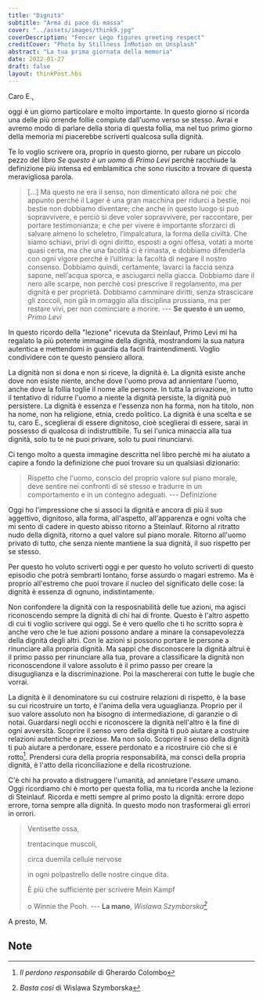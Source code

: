 ```yaml
---
title: "Dignità"
subtitle: "Arma di pace di massa"
cover: "../assets/images/think9.jpg"
coverDescription: "Fencer Lego figures greeting respect"
creditCover: "Photo by Stillness InMotion on Unsplash"
abstract: "La tua prima giornata della memoria"
date: 2022-01-27
draft: false
layout: thinkPost.hbs
---
```


Caro E.,

oggi è un giorno particolare e molto importante. In questo giorno si ricorda una delle più orrende follie compiute dall'uomo verso se stesso.
Avrai e avremo modo di parlare della storia di questa follia, ma nel tuo primo giorno della memoria mi piacerebbe scriverti qualcosa sulla dignità.

Te lo voglio scrivere ora, proprio in questo giorno, per rubare un piccolo pezzo del libro *Se questo è un uomo* di *Primo Levi* perchè racchiude la definizione più intensa ed emblamitica che sono riuscito a trovare di questa meravigliosa parola.

> [...] Ma questo ne era il senso, non dimenticato allora né poi: che appunto perché il Lager è una gran macchina per ridurci a bestie, noi bestie non dobbiamo diventare; che anche in questo luogo si può sopravvivere, e perciò si deve voler sopravvivere, per raccontare, per portare testimonianza; e che per vivere è importante sforzarci di salvare almeno lo scheletro, l’impalcatura, la forma della civiltà. 
> Che siamo schiavi, privi di ogni diritto, esposti a ogni offesa, votati a morte quasi certa, ma che una facoltà ci è rimasta, e dobbiamo difenderla con ogni vigore perché è l’ultima: la facoltà di negare il nostro consenso. Dobbiamo quindi, certamente, lavarci la faccia senza sapone, nell’acqua sporca, e asciugarci nella giacca. Dobbiamo dare il nero alle scarpe, non perché cosí prescrive il regolamento, ma per dignità e per proprietà. Dobbiamo camminare diritti, senza strascicare gli zoccoli, non già in omaggio alla disciplina prussiana, ma per restare vivi, per non cominciare a morire.
> --- **Se questo è un uomo**, *Primo Levi*

In questo ricordo della "lezione" ricevuta da Steinlauf, Primo Levi mi ha regalato la più potente immagine della dignità, mostrandomi la sua natura autentica e mettendomi in guardia da facili fraintendimenti. Voglio condividere con te questo pensiero allora.

La dignità non si dona e non si riceve, la dignità è. La dignità esiste anche dove non esiste niente, anche dove l'uomo prova ad annientare l'uomo, anche dove la follia toglie il nome alle persone. In tutta la privazione, in tutto il tentativo di ridurre l'uomo a niente la dignità persiste, la dignità può persistere. La dignità è essenza e l'essenza non ha forma, non ha titolo, non ha nome, non ha religione, etnia, credo politico.
La dignità è una scelta e se tu, caro E., sceglierai di essere dignitoso, cioè sceglierai di essere, sarai in possesso di qualcosa di indistruttibile. Tu sei l'unica minaccia alla tua dignità, solo tu te ne puoi privare, solo tu puoi rinunciarvi.

Ci tengo molto a questa immagine descritta nel libro perchè mi ha aiutato a capire a fondo la definizione che puoi trovare su un qualsiasi dizionario:
> Rispetto che l'uomo, conscio del proprio valore sul piano morale, deve sentire nei confronti di sé stesso e tradurre in un comportamento e in un contegno adeguati.
> --- Definizione

Oggi ho l'impressione che si associ la dignità e ancora di più il suo aggettivo, dignitoso, alla forma, all'aspetto, all'apparenza e ogni volta che mi sento di cadere in questo abisso ritorno a Steinlauf. Ritorno al ritratto nudo della dignità, ritorno a quel valore sul piano morale. Ritorno all'uomo privato di tutto, che senza niente mantiene la sua dignità, il suo rispetto per se stesso.

Per questo ho voluto scriverti oggi e per questo ho voluto scriverti di questo episodio che potrà sembrarti lontano, forse assurdo o magari estremo. Ma è proprio all'estremo che puoi trovare il nucleo del significato delle cose: la dignità è essenza di ognuno, indistintamente.

Non confondere la dignità con la resposnabilità delle tue azioni, ma agisci riconoscendo sempre la dignità di chi hai di fronte. Questo è l'altro aspetto di cui ti voglio scrivere qui oggi. Se è vero quello che ti ho scritto sopra è anche vero che le tue azioni possono andare a minare la consapevolezza della dignità degli altri. Con le azioni si possono portare le persone a rinunciare alla propria dignità. Ma sappi che disconoscere la dignità altrui è il primo passo per rinunciare alla tua, provare a classificare la dignità non riconoscendone il valore assoluto è il primo passo per creare la disuguglianza e la discriminazione. Poi la maschererai con tutte le bugie che vorrai.

La dignità è il denominatore su cui costruire relazioni di rispetto, è la base su cui ricostruire un torto, è l'anima della vera uguaglianza. Proprio per il suo valore assoluto non ha bisogno di intermediazione, di garanzie o di notai. Guardarsi negli occhi e riconoscere la dignità nell'altro è la fine di ogni avversità.
Scoprire il senso vero della dignità ti può aiutare a costruire relazioni autentiche e preziose. Ma non solo. Scoprire il senso della dignità ti può aiutare a perdonare, essere perdonato e a ricostruire ciò che si è rotto[^1]. Prendersi cura della propria responsabilità, ma consci della propria dignità, è l'atto della riconciliazione e della ricostruzione.

C'è chi ha provato a distruggere l'umanità, ad annietare l'*essere* umano. Oggi ricordiamo chi è morto per questa follia, ma tu ricorda anche la lezione di Steinlauf. Ricorda e metti sempre al primo posto la dignità: errore dopo errore, torna sempre alla dignità. In questo modo non trasformerai gli errori in orrori.

> Ventisette ossa,
> 
> trentacinque muscoli,
> 
> circa duemila cellule nervose
> 
> in ogni polpastrello delle nostre cinque dita.
> 
> È più che sufficiente per scrivere Mein Kampf
> 
> o Winnie the Pooh.
> --- **La mano**, *Wislawa Szymborska[^2]*

A presto,
M.

## Note
[^1]: *Il perdono responsabile* di Gherardo Colombo
[^2]: *Basta così* di Wislawa Szymborska